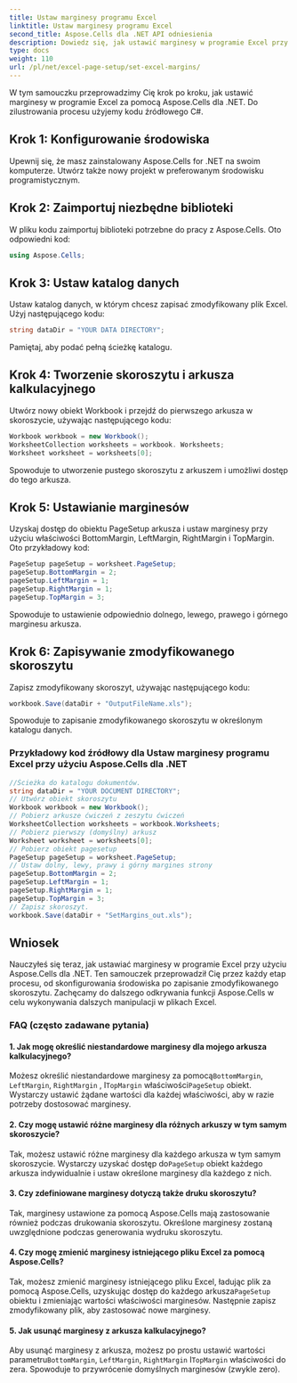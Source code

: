 ```yaml
---
title: Ustaw marginesy programu Excel
linktitle: Ustaw marginesy programu Excel
second_title: Aspose.Cells dla .NET API odniesienia
description: Dowiedz się, jak ustawić marginesy w programie Excel przy użyciu Aspose.Cells dla .NET. Samouczek krok po kroku w języku C#.
type: docs
weight: 110
url: /pl/net/excel-page-setup/set-excel-margins/
---
```

W tym samouczku przeprowadzimy Cię krok po kroku, jak ustawić marginesy w programie Excel za pomocą Aspose.Cells dla .NET. Do zilustrowania procesu użyjemy kodu źródłowego C#.

## Krok 1: Konfigurowanie środowiska

Upewnij się, że masz zainstalowany Aspose.Cells for .NET na swoim komputerze. Utwórz także nowy projekt w preferowanym środowisku programistycznym.

## Krok 2: Zaimportuj niezbędne biblioteki

W pliku kodu zaimportuj biblioteki potrzebne do pracy z Aspose.Cells. Oto odpowiedni kod:

```csharp
using Aspose.Cells;
```

## Krok 3: Ustaw katalog danych

Ustaw katalog danych, w którym chcesz zapisać zmodyfikowany plik Excel. Użyj następującego kodu:

```csharp
string dataDir = "YOUR DATA DIRECTORY";
```

Pamiętaj, aby podać pełną ścieżkę katalogu.

## Krok 4: Tworzenie skoroszytu i arkusza kalkulacyjnego

Utwórz nowy obiekt Workbook i przejdź do pierwszego arkusza w skoroszycie, używając następującego kodu:

```csharp
Workbook workbook = new Workbook();
WorksheetCollection worksheets = workbook. Worksheets;
Worksheet worksheet = worksheets[0];
```

Spowoduje to utworzenie pustego skoroszytu z arkuszem i umożliwi dostęp do tego arkusza.

## Krok 5: Ustawianie marginesów

Uzyskaj dostęp do obiektu PageSetup arkusza i ustaw marginesy przy użyciu właściwości BottomMargin, LeftMargin, RightMargin i TopMargin. Oto przykładowy kod:

```csharp
PageSetup pageSetup = worksheet.PageSetup;
pageSetup.BottomMargin = 2;
pageSetup.LeftMargin = 1;
pageSetup.RightMargin = 1;
pageSetup.TopMargin = 3;
```

Spowoduje to ustawienie odpowiednio dolnego, lewego, prawego i górnego marginesu arkusza.

## Krok 6: Zapisywanie zmodyfikowanego skoroszytu

Zapisz zmodyfikowany skoroszyt, używając następującego kodu:

```csharp
workbook.Save(dataDir + "OutputFileName.xls");
```

Spowoduje to zapisanie zmodyfikowanego skoroszytu w określonym katalogu danych.

### Przykładowy kod źródłowy dla Ustaw marginesy programu Excel przy użyciu Aspose.Cells dla .NET 
```csharp
//Ścieżka do katalogu dokumentów.
string dataDir = "YOUR DOCUMENT DIRECTORY";
// Utwórz obiekt skoroszytu
Workbook workbook = new Workbook();
// Pobierz arkusze ćwiczeń z zeszytu ćwiczeń
WorksheetCollection worksheets = workbook.Worksheets;
// Pobierz pierwszy (domyślny) arkusz
Worksheet worksheet = worksheets[0];
// Pobierz obiekt pagesetup
PageSetup pageSetup = worksheet.PageSetup;
// Ustaw dolny, lewy, prawy i górny margines strony
pageSetup.BottomMargin = 2;
pageSetup.LeftMargin = 1;
pageSetup.RightMargin = 1;
pageSetup.TopMargin = 3;
// Zapisz skoroszyt.
workbook.Save(dataDir + "SetMargins_out.xls");
```

## Wniosek

Nauczyłeś się teraz, jak ustawiać marginesy w programie Excel przy użyciu Aspose.Cells dla .NET. Ten samouczek przeprowadził Cię przez każdy etap procesu, od skonfigurowania środowiska po zapisanie zmodyfikowanego skoroszytu. Zachęcamy do dalszego odkrywania funkcji Aspose.Cells w celu wykonywania dalszych manipulacji w plikach Excel.

### FAQ (często zadawane pytania)

#### 1. Jak mogę określić niestandardowe marginesy dla mojego arkusza kalkulacyjnego?

 Możesz określić niestandardowe marginesy za pomocą`BottomMargin`, `LeftMargin`, `RightMargin` , I`TopMargin` właściwości`PageSetup` obiekt. Wystarczy ustawić żądane wartości dla każdej właściwości, aby w razie potrzeby dostosować marginesy.

#### 2. Czy mogę ustawić różne marginesy dla różnych arkuszy w tym samym skoroszycie?

 Tak, możesz ustawić różne marginesy dla każdego arkusza w tym samym skoroszycie. Wystarczy uzyskać dostęp do`PageSetup` obiekt każdego arkusza indywidualnie i ustaw określone marginesy dla każdego z nich.

#### 3. Czy zdefiniowane marginesy dotyczą także druku skoroszytu?

Tak, marginesy ustawione za pomocą Aspose.Cells mają zastosowanie również podczas drukowania skoroszytu. Określone marginesy zostaną uwzględnione podczas generowania wydruku skoroszytu.

#### 4. Czy mogę zmienić marginesy istniejącego pliku Excel za pomocą Aspose.Cells?

 Tak, możesz zmienić marginesy istniejącego pliku Excel, ładując plik za pomocą Aspose.Cells, uzyskując dostęp do każdego arkusza`PageSetup` obiektu i zmieniając wartości właściwości marginesów. Następnie zapisz zmodyfikowany plik, aby zastosować nowe marginesy.

#### 5. Jak usunąć marginesy z arkusza kalkulacyjnego?

 Aby usunąć marginesy z arkusza, możesz po prostu ustawić wartości parametru`BottomMargin`, `LeftMargin`, `RightMargin` I`TopMargin` właściwości do zera. Spowoduje to przywrócenie domyślnych marginesów (zwykle zero).